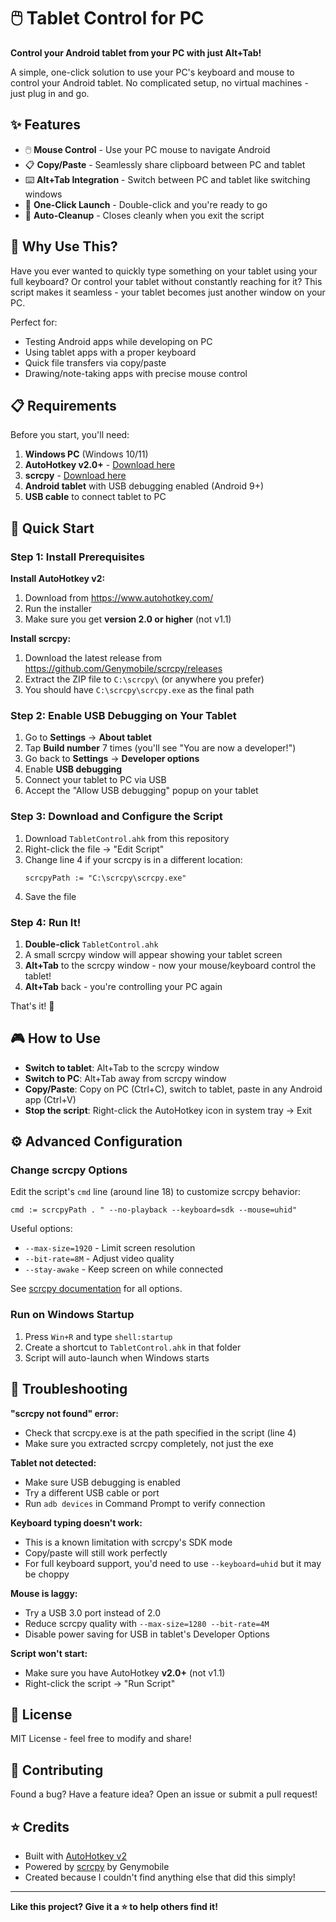 # 🖱️ Tablet Control for PC

**Control your Android tablet from your PC with just Alt+Tab!**

A simple, one-click solution to use your PC's keyboard and mouse to control your Android tablet. No complicated setup, no virtual machines - just plug in and go.

## ✨ Features

- 🖱️ **Mouse Control** - Use your PC mouse to navigate Android
- 📋 **Copy/Paste** - Seamlessly share clipboard between PC and tablet
- ⌨️ **Alt+Tab Integration** - Switch between PC and tablet like switching windows
- 🚀 **One-Click Launch** - Double-click and you're ready to go
- 🔄 **Auto-Cleanup** - Closes cleanly when you exit the script

## 🎯 Why Use This?

Have you ever wanted to quickly type something on your tablet using your full keyboard? Or control your tablet without constantly reaching for it? This script makes it seamless - your tablet becomes just another window on your PC.

Perfect for:
- Testing Android apps while developing on PC
- Using tablet apps with a proper keyboard
- Quick file transfers via copy/paste
- Drawing/note-taking apps with precise mouse control

## 📋 Requirements

Before you start, you'll need:

1. **Windows PC** (Windows 10/11)
2. **AutoHotkey v2.0+** - [Download here](https://www.autohotkey.com/)
3. **scrcpy** - [Download here](https://github.com/Genymobile/scrcpy/releases)
4. **Android tablet** with USB debugging enabled (Android 9+)
5. **USB cable** to connect tablet to PC

## 🚀 Quick Start

### Step 1: Install Prerequisites

**Install AutoHotkey v2:**
1. Download from https://www.autohotkey.com/
2. Run the installer
3. Make sure you get **version 2.0 or higher** (not v1.1)

**Install scrcpy:**
1. Download the latest release from https://github.com/Genymobile/scrcpy/releases
2. Extract the ZIP file to `C:\scrcpy\` (or anywhere you prefer)
3. You should have `C:\scrcpy\scrcpy.exe` as the final path

### Step 2: Enable USB Debugging on Your Tablet

1. Go to **Settings** → **About tablet**
2. Tap **Build number** 7 times (you'll see "You are now a developer!")
3. Go back to **Settings** → **Developer options**
4. Enable **USB debugging**
5. Connect your tablet to PC via USB
6. Accept the "Allow USB debugging" popup on your tablet

### Step 3: Download and Configure the Script

1. Download `TabletControl.ahk` from this repository
2. Right-click the file → "Edit Script"
3. Change line 4 if your scrcpy is in a different location:
   ```autohotkey
   scrcpyPath := "C:\scrcpy\scrcpy.exe"
   ```
4. Save the file

### Step 4: Run It!

1. **Double-click** `TabletControl.ahk`
2. A small scrcpy window will appear showing your tablet screen
3. **Alt+Tab** to the scrcpy window - now your mouse/keyboard control the tablet!
4. **Alt+Tab** back - you're controlling your PC again

That's it! 🎉

## 🎮 How to Use

- **Switch to tablet**: Alt+Tab to the scrcpy window
- **Switch to PC**: Alt+Tab away from scrcpy window
- **Copy/Paste**: Copy on PC (Ctrl+C), switch to tablet, paste in any Android app (Ctrl+V)
- **Stop the script**: Right-click the AutoHotkey icon in system tray → Exit

## ⚙️ Advanced Configuration

### Change scrcpy Options

Edit the script's `cmd` line (around line 18) to customize scrcpy behavior:

```autohotkey
cmd := scrcpyPath . " --no-playback --keyboard=sdk --mouse=uhid"
```

Useful options:
- `--max-size=1920` - Limit screen resolution
- `--bit-rate=8M` - Adjust video quality
- `--stay-awake` - Keep screen on while connected

See [scrcpy documentation](https://github.com/Genymobile/scrcpy) for all options.

### Run on Windows Startup

1. Press `Win+R` and type `shell:startup`
2. Create a shortcut to `TabletControl.ahk` in that folder
3. Script will auto-launch when Windows starts

## 🐛 Troubleshooting

**"scrcpy not found" error:**
- Check that scrcpy.exe is at the path specified in the script (line 4)
- Make sure you extracted scrcpy completely, not just the exe

**Tablet not detected:**
- Make sure USB debugging is enabled
- Try a different USB cable or port
- Run `adb devices` in Command Prompt to verify connection

**Keyboard typing doesn't work:**
- This is a known limitation with scrcpy's SDK mode
- Copy/paste will still work perfectly
- For full keyboard support, you'd need to use `--keyboard=uhid` but it may be choppy

**Mouse is laggy:**
- Try a USB 3.0 port instead of 2.0
- Reduce scrcpy quality with `--max-size=1280 --bit-rate=4M`
- Disable power saving for USB in tablet's Developer Options

**Script won't start:**
- Make sure you have AutoHotkey **v2.0+** (not v1.1)
- Right-click the script → "Run Script"

## 📝 License

MIT License - feel free to modify and share!

## 🤝 Contributing

Found a bug? Have a feature idea? Open an issue or submit a pull request!

## ⭐ Credits

- Built with [AutoHotkey v2](https://www.autohotkey.com/)
- Powered by [scrcpy](https://github.com/Genymobile/scrcpy) by Genymobile
- Created because I couldn't find anything else that did this simply!

---

**Like this project? Give it a ⭐ to help others find it!**
